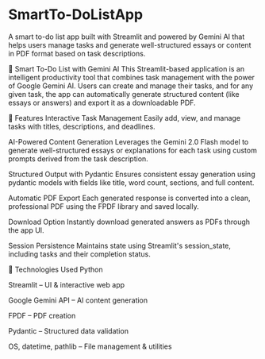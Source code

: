 # SmartTo-DoListApp
A smart to-do list app built with Streamlit and powered by Gemini AI that helps users manage tasks and generate well-structured essays or content in PDF format based on task descriptions.

📘 Smart To-Do List with Gemini AI
This Streamlit-based application is an intelligent productivity tool that combines task management with the power of Google Gemini AI. Users can create and manage their tasks, and for any given task, the app can automatically generate structured content (like essays or answers) and export it as a downloadable PDF.

🚀 Features
Interactive Task Management
Easily add, view, and manage tasks with titles, descriptions, and deadlines.

AI-Powered Content Generation
Leverages the Gemini 2.0 Flash model to generate well-structured essays or explanations for each task using custom prompts derived from the task description.

Structured Output with Pydantic
Ensures consistent essay generation using pydantic models with fields like title, word count, sections, and full content.

Automatic PDF Export
Each generated response is converted into a clean, professional PDF using the FPDF library and saved locally.

Download Option
Instantly download generated answers as PDFs through the app UI.

Session Persistence
Maintains state using Streamlit's session_state, including tasks and their completion status.

🔧 Technologies Used
Python

Streamlit – UI & interactive web app

Google Gemini API – AI content generation

FPDF – PDF creation

Pydantic – Structured data validation

OS, datetime, pathlib – File management & utilities
